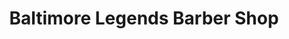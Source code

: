 ---
title: "Baltimore Legends Barber Shop"
url: /baltimore/baltimore-legends-barber-shop/
shop: Friseur
---